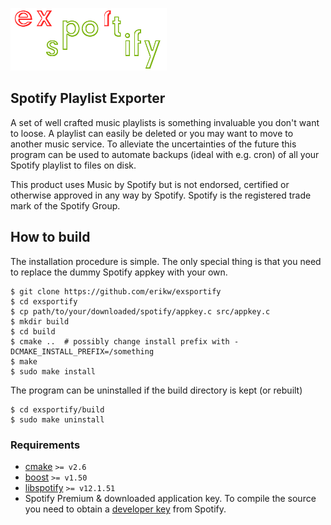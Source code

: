 ![exsportify-logo](img/logo_250x100.png)
## Spotify Playlist Exporter

A set of well crafted music playlists is something invaluable you don't want to loose. A playlist can easily be deleted or you may want to move to another music service. To alleviate the uncertainties of the future this program can be used to automate backups (ideal with e.g. cron) of all your Spotify playlist to files on disk.

This product uses Music by Spotify but is not endorsed, certified or otherwise approved in any way by Spotify. Spotify is the registered trade mark of the Spotify Group.

## How to build
The installation procedure is simple. The only special thing is that you need to replace the dummy Spotify appkey with your own.

```console
$ git clone https://github.com/erikw/exsportify
$ cd exsportify
$ cp path/to/your/downloaded/spotify/appkey.c src/appkey.c
$ mkdir build
$ cd build
$ cmake .. 	# possibly change install prefix with -DCMAKE_INSTALL_PREFIX=/something
$ make
$ sudo make install
```

The program can be uninstalled if the build directory is kept (or rebuilt)

```console
$ cd exsportify/build
$ sudo make uninstall
```


### Requirements

* [cmake](http://www.cmake.org/) `>= v2.6`
* [boost](http://www.boost.org/) `>= v1.50`
* [libspotify](https://developer.spotify.com/technologies/libspotify/) `>= v12.1.51`
* Spotify Premium & downloaded application key. To compile the source you need to obtain a [developer key](https://developer.spotify.com/technologies/libspotify/) from Spotify.
